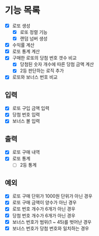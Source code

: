 # 기능 목록
- [x] 로또 생성
  - [x] 로또 정렬 기능
  - [X] 랜덤 넘버 생성
- [x] 수익률 계산
- [x] 로또 통계 계산
- [X] 구매한 로또의 당첨 번호 갯수 비교
    - [X] 당첨된 숫자 개수에 따른 당첨 금액 계산
    - [x] 2등 판단하는 로직 추가
- [x] 로또와 보너스 번호 비교

## 입력
- [x] 로또 구입 금액 입력
- [x] 당첨 번호 입력
- [x] 보너스 볼 입력

## 출력
- [x] 로또 구매 내역
- [x] 로또 통계
  - [ ] 2등 통계

## 예외
- [X] 로또 구매 단위가 1000원 단위가 아닌 경우
- [X] 로또 구매 금액이 양수가 아닌 경우
- [x] 로또 번호 개수가 6개가 아닌 경우
- [x] 당첨 번호 개수가 6개가 아닌 경우
- [x] 보너스 번호가 범위(1 ~ 45)를 벗어난 경우
- [x] 보너스 번호가 당첨 번호와 일치하는 경우
